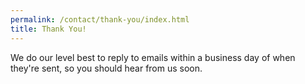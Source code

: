 ```yaml
---
permalink: /contact/thank-you/index.html
title: Thank You!
---
```


We do our level best to reply to emails within a business day of when they're sent, so you should hear from us soon.
